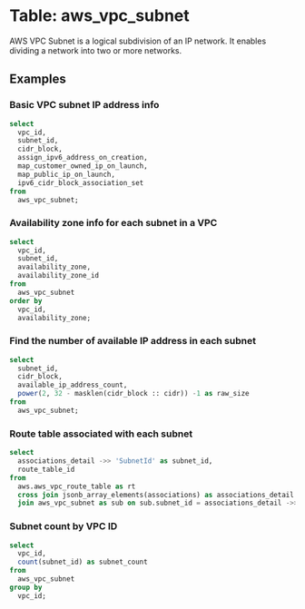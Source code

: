 # Table: aws_vpc_subnet

AWS VPC Subnet is a logical subdivision of an IP network. It enables dividing a network into two or more networks.

## Examples

### Basic VPC subnet IP address info

```sql
select
  vpc_id,
  subnet_id,
  cidr_block,
  assign_ipv6_address_on_creation,
  map_customer_owned_ip_on_launch,
  map_public_ip_on_launch,
  ipv6_cidr_block_association_set
from
  aws_vpc_subnet;
```


### Availability zone info for each subnet in a VPC

```sql
select
  vpc_id,
  subnet_id,
  availability_zone,
  availability_zone_id
from
  aws_vpc_subnet
order by
  vpc_id,
  availability_zone;
```


### Find the number of available IP address in each subnet

```sql
select
  subnet_id,
  cidr_block,
  available_ip_address_count,
  power(2, 32 - masklen(cidr_block :: cidr)) -1 as raw_size
from
  aws_vpc_subnet;
```


### Route table associated with each subnet

```sql
select
  associations_detail ->> 'SubnetId' as subnet_id,
  route_table_id
from
  aws.aws_vpc_route_table as rt
  cross join jsonb_array_elements(associations) as associations_detail
  join aws_vpc_subnet as sub on sub.subnet_id = associations_detail ->> 'SubnetId';
```


### Subnet count by VPC ID

```sql
select
  vpc_id,
  count(subnet_id) as subnet_count
from
  aws_vpc_subnet
group by
  vpc_id;
```
